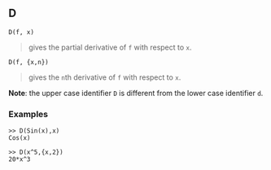 ## D

``` 
D(f, x)
``` 
> gives the partial derivative of `f` with respect to `x`. 

``` 
D(f, {x,n})
```  
> gives the `n`th derivative of `f` with respect to `x`.  

**Note**: the upper case identifier `D` is different from the lower case identifier `d`.
 
### Examples 
 
``` 
>> D(Sin(x),x)
Cos(x)
``` 

``` 
>> D(x^5,{x,2})
20*x^3
``` 
